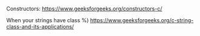 Constructors:
https://www.geeksforgeeks.org/constructors-c/

When your strings have class %)
https://www.geeksforgeeks.org/c-string-class-and-its-applications/
